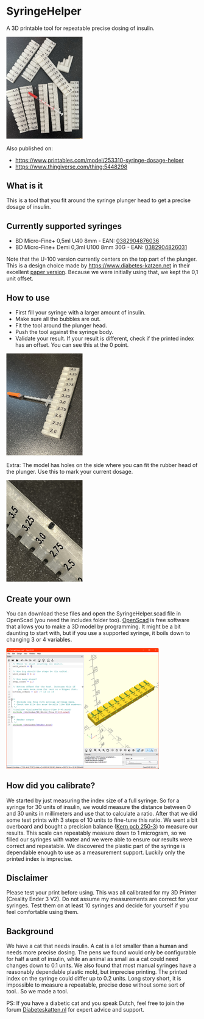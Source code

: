 # SyringeHelper
A 3D printable tool for repeatable precise dosing of insulin.

<a href="./images/example-prints.jpeg"><img src="./images/example-prints.jpeg" width="200"></a>

Also published on:
- https://www.printables.com/model/253310-syringe-dosage-helper
- https://www.thingiverse.com/thing:5448298

## What is it
This is a tool that you fit around the syringe plunger head to get a precise dosage of insulin.

## Currently supported syringes
- BD Micro-Fine+ 0,5ml U40 8mm - EAN: [0382904876036](https://duckduckgo.com/?q=0382904876036)
- BD Micro-Fine+ Demi 0,3ml U100 8mm 30G - EAN: [0382904826031](https://duckduckgo.com/?q=0382904826031)

Note that the U-100 version currently centers on the top part of the plunger. This is a design choice made by https://www.diabetes-katzen.net in their excellent [paper version](https://www.diabetes-katzen.net/images/insulinspritzenmass/Insulinspritzenmass_mit_Erkl%c3%a4rung.pdf). Because we were initially using that, we kept the 0,1 unit offset.

## How to use
- First fill your syringe with a larger amount of insulin.
- Make sure all the bubbles are out.
- Fit the tool around the plunger head.
- Push the tool against the syringe body.
- Validate your result. If your result is different, check if the printed index has an offset. You can see this at the 0 point.

<a href="./images/usage.jpeg"><img src="./images/usage.jpeg" width="200"></a>

Extra: The model has holes on the side where you can fit the rubber head of the plunger. Use this to mark your current dosage.

<a href="./images/marker.jpeg"><img src="./images/marker.jpeg" width="200"></a>

## Create your own
You can download these files and open the SyringeHelper.scad file in OpenScad (you need the includes folder too). [OpenScad](https://openscad.org/) is free software that allows you to make a 3D model by programming. It might be a bit daunting to start with, but if you use a supported syringe, it boils down to changing 3 or 4 variables.

<a href="./images/openscad.png"><img src="./images/openscad.png" width="400"></a>

## How did you calibrate?
We started by just measuring the index size of a full syringe. So for a syringe for 30 units of insulin, we would measure the distance between 0 and 30 units in millimeters and use that to calculate a ratio. After that we did some test prints with 3 steps of 10 units to fine-tune this ratio. We went a bit overboard and bought a precision balance ([Kern pcb 250-3](https://www.kern-sohn.com/cgi-bin/cosmoshop/lshop.cgi?action=suche&ls=en&gesamt_zeilen=0&fresh=1&suchbegriff=PCB%20250-3)) to measure our results. This scale can repeatably measure down to 1 microgram, so we filled our syringes with water and we were able to ensure our results were correct and repeatable. We discovered the plastic part of the syringe is dependable enough to use as a measurement support. Luckily only the printed index is imprecise.

## Disclaimer
Please test your print before using. This was all calibrated for my 3D Printer (Creality Ender 3 V2). Do not assume my measurements are correct for your syringes. Test them on at least 10 syringes and decide for yourself if you feel comfortable using them.

## Background
We have a cat that needs insulin. A cat is a lot smaller than a human and needs more precise dosing. The pens we found would only be configurable for half a unit of insulin, while an animal as small as a cat could need changes down to 0.1 units. We also found that most manual syringes have a reasonably dependable plastic mold, but imprecise printing. The printed index on the syringe could differ up to 0.2 units. Long story short, it is impossible to measure a repeatable, precise dose without some sort of tool.. So we made a tool.

PS: If you have a diabetic cat and you speak Dutch, feel free to join the forum [Diabeteskatten.nl](https://www.diabeteskatten.nl) for expert advice and support.
